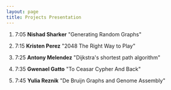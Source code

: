 ```yaml
---
layout: page
title: Projects Presentation
---
```


1. 7:05 **Nishad Sharker** "Generating Random Graphs"

1. 7:15 **Kristen Perez** "2048 The Right Way to Play"

1. 7:25 **Antony Melendez** "Dijkstra's shortest path algorithm"

1. 7:35 **Gwenael Gatto** "To Ceasar Cypher And Back" 

1. 7:45 **Yulia Reznik** "De Bruijn Graphs and Genome Assembly"

<!--
1. **Alex Siu** "Computing Probabilities in Poker"
-->

<!--
1. 9:50. **Evan Fredericksen** "Big-O time complexity of sorting algorithms"

1. 10:00. **Prisuja Rajak** "Origin of mathematical induction"

1. 10:10. **Michael Fuentes** "Map coloring game"

1. 10:20. **Syed	Haque** "Connectivity of random graphs. Giant connected component"

1. 10:30. **Yosef Yudborovsky** "Generating large prime numbers"

1. 10:40. **David Bohl** "Procedural music. Cellular automata"

1. 10:50. **Alsonel Rosario** "Solving Minesweeper"

-->

<!--

1. 7:05.  **Yan Zhen Lin** "Fractals"

1. 7:13.  **Raheed Akand** "Wolfram Automaton"

1. 7:21. **Yulia Emelyanova** "Logical paradoxes"

1. 7:29. **Carlos Rodriguez** "Generation of Permutations and Combinations"

1. 7:37. **Anton De Silva** "Automatic Summarization of Text: An Extractive Approach"

1. 7:45. **Walee Ahmed** "Keeping Secrets ..."

1. 7:53. **Justin Tung** "Pathfinder"

1. 8:01. **Yarley Geffrard** "Procedural Music Generation"

1. 8:09. **Yadiel Hernandez, Josue Pichardo** "Lotka-Volterra Model: Stochastic simulation"

-->
